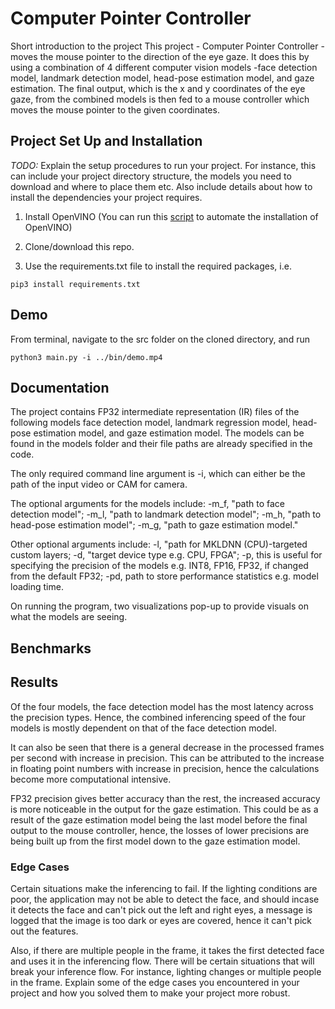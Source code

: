 # Computer Pointer Controller

Short introduction to the project
This project - Computer Pointer Controller - moves the mouse pointer to the direction of the eye gaze. It does this by using a combination of 4 different computer vision models -face detection model, landmark detection model, head-pose estimation model, and gaze estimation. The final output, which is the x and y coordinates of the eye gaze, from the combined models is then fed to a mouse controller which moves the mouse pointer to the given coordinates.

## Project Set Up and Installation
*TODO:* Explain the setup procedures to run your project. For instance, this can include your project directory structure, the models you need to download and where to place them etc. Also include details about how to install the dependencies your project requires.

1. Install OpenVINO (You can run this [script](https://github.com/Tob-iee/OpenVINO_installation) to automate the installation of OpenVINO)

2. Clone/download this repo.

3. Use the requirements.txt file to install the required packages, i.e.
```
pip3 install requirements.txt
```

## Demo

From terminal, navigate to the src folder on the cloned directory, and run
```
python3 main.py -i ../bin/demo.mp4
```

## Documentation

The project contains FP32 intermediate representation (IR) files of the following models face detection model, landmark regression model, head-pose estimation model, and gaze estimation model. The models can be found in the models folder and their file paths are already specified in the code. 

The only required command line argument is -i, which can either be the path of the input video or CAM for camera. 

The optional arguments for the models include: -m_f, "path to face detection model"; -m_l, "path to landmark detection model"; -m_h, "path to head-pose estimation model"; -m_g, "path to gaze estimation model." 

Other optional arguments include: -l, "path for MKLDNN (CPU)-targeted custom layers; -d, "target device type e.g. CPU, FPGA"; -p, this is useful for specifying the precision of the models e.g. INT8, FP16, FP32, if changed from the default FP32; -pd, path to store performance statistics e.g. model loading time. 

On running the program, two visualizations pop-up to provide visuals on what the models are seeing. 

## Benchmarks


## Results

Of the four models, the face detection model has the most latency across the precision types. Hence, the combined inferencing speed of the four models is mostly dependent on that of the face detection model. 

It can also be seen that there is a general decrease in the processed frames per second with increase in precision. This can be attributed to the increase in floating point numbers with increase in precision, hence the calculations become more computational intensive.

FP32 precision gives better accuracy than the rest, the increased accuracy is more noticeable in the output for the gaze estimation. This could be as a result of the gaze estimation model being the last model before the final output to the mouse controller, hence, the losses of lower precisions are being built up from the first model down to the gaze estimation model.

### Edge Cases

Certain situations make the inferencing to fail. If the lighting conditions are poor, the application may not be able to detect the face, and should incase it detects the face and can't pick out the left and right eyes, a message is logged that the image is too dark or eyes are covered, hence it can't pick out the features.

Also, if there are multiple people in the frame, it takes the first detected face and uses it in the inferencing flow.
There will be certain situations that will break your inference flow. For instance, lighting changes or multiple people in the frame. Explain some of the edge cases you encountered in your project and how you solved them to make your project more robust.
